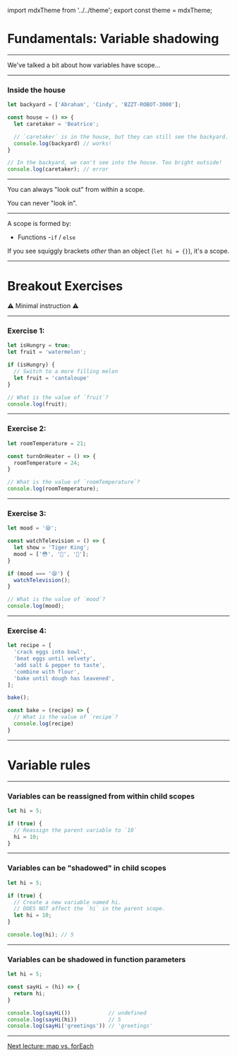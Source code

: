 import mdxTheme from '../../theme';
export const theme = mdxTheme;

# Fundamentals: Variable shadowing

---

We've talked a bit about how variables have scope…

---

### Inside the house

```js
let backyard = ['Abraham', 'Cindy', 'BZZT-ROBOT-3000'];

const house = () => {
  let caretaker = 'Beatrice';

  // `caretaker` is in the house, but they can still see the backyard.
  console.log(backyard) // works!
}

// In the backyard, we can't see into the house. Too bright outside!
console.log(caretaker); // error
```

---

You can always "look out" from within a scope.

You can never "look in".

---

A scope is formed by:

- Functions
-`if` / `else`

If you see squiggly brackets _other_ than an object (`let hi = {}`), it's a scope.

---

# Breakout Exercises

⚠️ Minimal instruction ⚠️

<!--
  We haven't yet covered shadowing, but one needs to know shadowing in order
  to answer these questions correctly. This is an attempt at having students
  teach themselves and each other, by thinking through various scenarios
-->

---

### Exercise 1:

```js
let isHungry = true;
let fruit = 'watermelon';

if (isHungry) {
  // Switch to a more filling melon
  let fruit = 'cantaloupe'
}

// What is the value of `fruit`?
console.log(fruit);
```

---

### Exercise 2:

```js
let roomTemperature = 21;

const turnOnHeater = () => {
  roomTemperature = 24;
}

// What is the value of `roomTemperature`?
console.log(roomTemperature);
```

---

### Exercise 3:

```js
let mood = '😪';

const watchTelevision = () => {
  let show = 'Tiger King';
  mood = ['😳', '🤢', '🥴'];
}

if (mood === '😪') {
  watchTelevision();
}

// What is the value of `mood`?
console.log(mood);
```

---

### Exercise 4:

```js
let recipe = [
  'crack eggs into bowl',
  'beat eggs until velvety',
  'add salt & pepper to taste',
  'combine with flour',
  'bake until dough has leavened',
];

bake();

const bake = (recipe) => {
  // What is the value of `recipe`?
  console.log(recipe)
}

```

---

# Variable rules

---

### Variables can be reassigned from within child scopes

```js
let hi = 5;

if (true) {
  // Reassign the parent variable to `10`
  hi = 10;
}
```

---

### Variables can be "shadowed" in child scopes

```js
let hi = 5;

if (true) {
  // Create a new variable named hi.
  // DOES NOT affect the `hi` in the parent scope.
  let hi = 10;
}

console.log(hi); // 5
```

---

### Variables can be shadowed in function parameters

```js
let hi = 5;

const sayHi = (hi) => {
  return hi;
}

console.log(sayHi())            // undefined
console.log(sayHi(hi))          // 5
console.log(sayHi('greetings')) // 'greetings'
```

---

[Next lecture: map vs. forEach](../lecture-3-fun-map-foreach)
